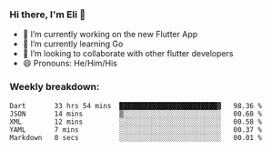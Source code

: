 ### Hi there, I'm Eli 👋
- 🔭 I’m currently working on the new Flutter App
- 🌱 I’m currently learning Go
- 🦄 I’m looking to collaborate with other flutter developers
- 😄 Pronouns: He/Him/His

### Weekly breakdown:
<!--START_SECTION:waka-->

```text
Dart       33 hrs 54 mins  ████████████████████████▓   98.36 %
JSON       14 mins         ▒░░░░░░░░░░░░░░░░░░░░░░░░   00.68 %
XML        12 mins         ░░░░░░░░░░░░░░░░░░░░░░░░░   00.58 %
YAML       7 mins          ░░░░░░░░░░░░░░░░░░░░░░░░░   00.37 %
Markdown   0 secs          ░░░░░░░░░░░░░░░░░░░░░░░░░   00.01 %
```

<!--END_SECTION:waka-->
